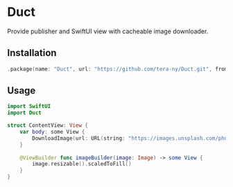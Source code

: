 # Duct
Provide publisher and SwiftUI view with cacheable image downloader.

## Installation
```swift
.package(name: "Duct", url: "https://github.com/tera-ny/Duct.git", from: "0.0.2"),
```

## Usage
```swift
import SwiftUI
import Duct

struct ContentView: View {
    var body: some View {
        DownloadImage(url: URL(string: "https://images.unsplash.com/photo-1608830597604-619220679440?ixid=MXwxMjA3fDB8MHxwaG90by1wYWdlfHx8fGVufDB8fHw%3D&ixlib=rb-1.2.1&auto=format&fit=crop&w=3034&q=80")!, builder: imageBuilder(image:))
    }
    
    @ViewBuilder func imageBuilder(image: Image) -> some View {
        image.resizable().scaledToFill()
    }
}
```
